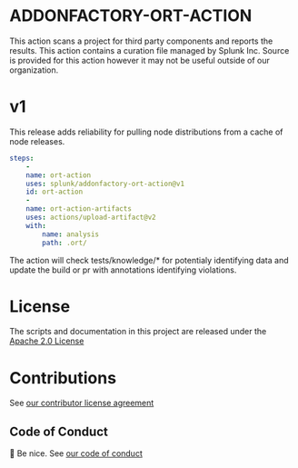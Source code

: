 # ADDONFACTORY-ORT-ACTION

This action scans a project for third party components and reports the results. This action contains a curation file managed by Splunk Inc. Source is provided for this action however it may not be useful outside of our organization.


# v1

This release adds reliability for pulling node distributions from a cache of node releases.

```yaml
steps:
    - 
    name: ort-action
    uses: splunk/addonfactory-ort-action@v1
    id: ort-action
    - 
    name: ort-action-artifacts
    uses: actions/upload-artifact@v2
    with:
        name: analysis
        path: .ort/
```

The action will check tests/knowledge/* for potentialy identifying data and update the build or pr with annotations identifying violations.

# License

The scripts and documentation in this project are released under the [Apache 2.0 License](LICENSE)

# Contributions

See [our contributor license agreement](https://github.com/splunk/cla-agreement/blob/main/CLA.md)

## Code of Conduct

:wave: Be nice.  See [our code of conduct](https://github.com/splunk/cla-agreement/blob/main/CODE_OF_CONDUCT.md)